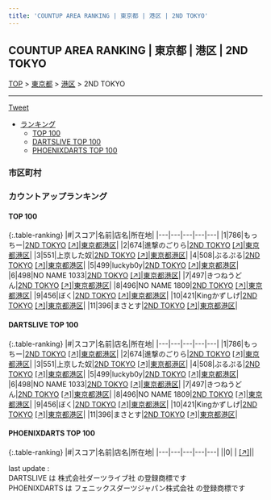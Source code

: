 ```yaml
---
title: 'COUNTUP AREA RANKING | 東京都 | 港区 | 2ND TOKYO'
---
```

## COUNTUP AREA RANKING | 東京都 | 港区 | 2ND TOKYO

[TOP](/darts/rank/) > [東京都](/darts/rank/東京都/) > [港区](/darts/rank/東京都/港区/) > 2ND TOKYO

___

<a href="https://twitter.com/share?ref_src=twsrc%5Etfw" data-text="COUNTUP AREA RANKING | 東京都港区2ND TOKYO" class="twitter-share-button" data-hashtags="DARTSLIVE,PHOENIXDARTS,darts,ダーツ" data-show-count="false">Tweet</a>

* [ランキング](#カウントアップランキング)
    * [TOP 100](#top-100)
    * [DARTSLIVE TOP 100](#dartslive-top-100)
    * [PHOENIXDARTS TOP 100](#phoenixdarts-top-100)

### 市区町村

<ul>

</ul>

### カウントアップランキング

#### TOP 100



{:.table-ranking}
|#|スコア|名前|店名|所在地|
|---|---|---|---|---|
|1|786|<span class="rank-name-dl">もっちー</span>|<a href="/darts/rank/shops/ae005faee713c9250d9b047a20a7ba1e.html">2ND TOKYO</a> <a href="https://search.dartslive.com/jp/shop/ae005faee713c9250d9b047a20a7ba1e">[↗]</a>|<a href="/darts/rank/東京都/港区">東京都港区</a>|
|2|674|<span class="rank-name-dl">進撃のごりら</span>|<a href="/darts/rank/shops/ae005faee713c9250d9b047a20a7ba1e.html">2ND TOKYO</a> <a href="https://search.dartslive.com/jp/shop/ae005faee713c9250d9b047a20a7ba1e">[↗]</a>|<a href="/darts/rank/東京都/港区">東京都港区</a>|
|3|551|<span class="rank-name-dl">上京した奴</span>|<a href="/darts/rank/shops/ae005faee713c9250d9b047a20a7ba1e.html">2ND TOKYO</a> <a href="https://search.dartslive.com/jp/shop/ae005faee713c9250d9b047a20a7ba1e">[↗]</a>|<a href="/darts/rank/東京都/港区">東京都港区</a>|
|4|508|<span class="rank-name-dl">ぶるぷる</span>|<a href="/darts/rank/shops/ae005faee713c9250d9b047a20a7ba1e.html">2ND TOKYO</a> <a href="https://search.dartslive.com/jp/shop/ae005faee713c9250d9b047a20a7ba1e">[↗]</a>|<a href="/darts/rank/東京都/港区">東京都港区</a>|
|5|499|<span class="rank-name-dl">luckyb0y</span>|<a href="/darts/rank/shops/ae005faee713c9250d9b047a20a7ba1e.html">2ND TOKYO</a> <a href="https://search.dartslive.com/jp/shop/ae005faee713c9250d9b047a20a7ba1e">[↗]</a>|<a href="/darts/rank/東京都/港区">東京都港区</a>|
|6|498|<span class="rank-name-dl">NO NAME 1033</span>|<a href="/darts/rank/shops/ae005faee713c9250d9b047a20a7ba1e.html">2ND TOKYO</a> <a href="https://search.dartslive.com/jp/shop/ae005faee713c9250d9b047a20a7ba1e">[↗]</a>|<a href="/darts/rank/東京都/港区">東京都港区</a>|
|7|497|<span class="rank-name-dl">きつねうどん</span>|<a href="/darts/rank/shops/ae005faee713c9250d9b047a20a7ba1e.html">2ND TOKYO</a> <a href="https://search.dartslive.com/jp/shop/ae005faee713c9250d9b047a20a7ba1e">[↗]</a>|<a href="/darts/rank/東京都/港区">東京都港区</a>|
|8|496|<span class="rank-name-dl">NO NAME 1809</span>|<a href="/darts/rank/shops/ae005faee713c9250d9b047a20a7ba1e.html">2ND TOKYO</a> <a href="https://search.dartslive.com/jp/shop/ae005faee713c9250d9b047a20a7ba1e">[↗]</a>|<a href="/darts/rank/東京都/港区">東京都港区</a>|
|9|456|<span class="rank-name-dl">ぼく</span>|<a href="/darts/rank/shops/ae005faee713c9250d9b047a20a7ba1e.html">2ND TOKYO</a> <a href="https://search.dartslive.com/jp/shop/ae005faee713c9250d9b047a20a7ba1e">[↗]</a>|<a href="/darts/rank/東京都/港区">東京都港区</a>|
|10|421|<span class="rank-name-dl">Kingかずしげ</span>|<a href="/darts/rank/shops/ae005faee713c9250d9b047a20a7ba1e.html">2ND TOKYO</a> <a href="https://search.dartslive.com/jp/shop/ae005faee713c9250d9b047a20a7ba1e">[↗]</a>|<a href="/darts/rank/東京都/港区">東京都港区</a>|
|11|396|<span class="rank-name-dl">まさとす</span>|<a href="/darts/rank/shops/ae005faee713c9250d9b047a20a7ba1e.html">2ND TOKYO</a> <a href="https://search.dartslive.com/jp/shop/ae005faee713c9250d9b047a20a7ba1e">[↗]</a>|<a href="/darts/rank/東京都/港区">東京都港区</a>|


#### DARTSLIVE TOP 100



{:.table-ranking}
|#|スコア|名前|店名|所在地|
|---|---|---|---|---|
|1|786|<span class="rank-name-dl">もっちー</span>|<a href="/darts/rank/shops/ae005faee713c9250d9b047a20a7ba1e.html">2ND TOKYO</a> <a href="https://search.dartslive.com/jp/shop/ae005faee713c9250d9b047a20a7ba1e">[↗]</a>|<a href="/darts/rank/東京都/港区">東京都港区</a>|
|2|674|<span class="rank-name-dl">進撃のごりら</span>|<a href="/darts/rank/shops/ae005faee713c9250d9b047a20a7ba1e.html">2ND TOKYO</a> <a href="https://search.dartslive.com/jp/shop/ae005faee713c9250d9b047a20a7ba1e">[↗]</a>|<a href="/darts/rank/東京都/港区">東京都港区</a>|
|3|551|<span class="rank-name-dl">上京した奴</span>|<a href="/darts/rank/shops/ae005faee713c9250d9b047a20a7ba1e.html">2ND TOKYO</a> <a href="https://search.dartslive.com/jp/shop/ae005faee713c9250d9b047a20a7ba1e">[↗]</a>|<a href="/darts/rank/東京都/港区">東京都港区</a>|
|4|508|<span class="rank-name-dl">ぶるぷる</span>|<a href="/darts/rank/shops/ae005faee713c9250d9b047a20a7ba1e.html">2ND TOKYO</a> <a href="https://search.dartslive.com/jp/shop/ae005faee713c9250d9b047a20a7ba1e">[↗]</a>|<a href="/darts/rank/東京都/港区">東京都港区</a>|
|5|499|<span class="rank-name-dl">luckyb0y</span>|<a href="/darts/rank/shops/ae005faee713c9250d9b047a20a7ba1e.html">2ND TOKYO</a> <a href="https://search.dartslive.com/jp/shop/ae005faee713c9250d9b047a20a7ba1e">[↗]</a>|<a href="/darts/rank/東京都/港区">東京都港区</a>|
|6|498|<span class="rank-name-dl">NO NAME 1033</span>|<a href="/darts/rank/shops/ae005faee713c9250d9b047a20a7ba1e.html">2ND TOKYO</a> <a href="https://search.dartslive.com/jp/shop/ae005faee713c9250d9b047a20a7ba1e">[↗]</a>|<a href="/darts/rank/東京都/港区">東京都港区</a>|
|7|497|<span class="rank-name-dl">きつねうどん</span>|<a href="/darts/rank/shops/ae005faee713c9250d9b047a20a7ba1e.html">2ND TOKYO</a> <a href="https://search.dartslive.com/jp/shop/ae005faee713c9250d9b047a20a7ba1e">[↗]</a>|<a href="/darts/rank/東京都/港区">東京都港区</a>|
|8|496|<span class="rank-name-dl">NO NAME 1809</span>|<a href="/darts/rank/shops/ae005faee713c9250d9b047a20a7ba1e.html">2ND TOKYO</a> <a href="https://search.dartslive.com/jp/shop/ae005faee713c9250d9b047a20a7ba1e">[↗]</a>|<a href="/darts/rank/東京都/港区">東京都港区</a>|
|9|456|<span class="rank-name-dl">ぼく</span>|<a href="/darts/rank/shops/ae005faee713c9250d9b047a20a7ba1e.html">2ND TOKYO</a> <a href="https://search.dartslive.com/jp/shop/ae005faee713c9250d9b047a20a7ba1e">[↗]</a>|<a href="/darts/rank/東京都/港区">東京都港区</a>|
|10|421|<span class="rank-name-dl">Kingかずしげ</span>|<a href="/darts/rank/shops/ae005faee713c9250d9b047a20a7ba1e.html">2ND TOKYO</a> <a href="https://search.dartslive.com/jp/shop/ae005faee713c9250d9b047a20a7ba1e">[↗]</a>|<a href="/darts/rank/東京都/港区">東京都港区</a>|
|11|396|<span class="rank-name-dl">まさとす</span>|<a href="/darts/rank/shops/ae005faee713c9250d9b047a20a7ba1e.html">2ND TOKYO</a> <a href="https://search.dartslive.com/jp/shop/ae005faee713c9250d9b047a20a7ba1e">[↗]</a>|<a href="/darts/rank/東京都/港区">東京都港区</a>|


#### PHOENIXDARTS TOP 100



{:.table-ranking}
|#|スコア|名前|店名|所在地|
|---|---|---|---|---|
||0|<span class="rank-name-dl"> </span>|<a href="/darts/rank/shops/.html"></a> <a href="">[↗]</a>|<a href="/darts/rank//"></a>|


<div class="footer border-top border-gray-light mt-5 pt-3 text-right text-gray">
    last update : <span style="font-weight: italic" id="foot_last_modified"></span><br />
    DARTSLIVE は 株式会社ダーツライブ社 の登録商標です<br />
    PHOENIXDARTS は フェニックスダーツジャパン株式会社 の登録商標です<br />
</div>

<script src="https://cdnjs.cloudflare.com/ajax/libs/jquery.tablesorter/2.31.3/js/jquery.tablesorter.min.js" integrity="sha512-qzgd5cYSZcosqpzpn7zF2ZId8f/8CHmFKZ8j7mU4OUXTNRd5g+ZHBPsgKEwoqxCtdQvExE5LprwwPAgoicguNg==" crossorigin="anonymous" referrerpolicy="no-referrer"></script>
<link rel="stylesheet" href="https://cdnjs.cloudflare.com/ajax/libs/jquery.tablesorter/2.31.3/css/theme.default.min.css" integrity="sha512-wghhOJkjQX0Lh3NSWvNKeZ0ZpNn+SPVXX1Qyc9OCaogADktxrBiBdKGDoqVUOyhStvMBmJQ8ZdMHiR3wuEq8+w==" crossorigin="anonymous" referrerpolicy="no-referrer" />
<script>
$(function() {
    $(".table-ranking").tablesorter({sortList:[[0, 0]]});
    $("#foot_last_modified").text(formatDate(new Date(document.lastModified), 'yyyy-MM-dd HH:mm:ss'));
});
</script>

<script async src="https://platform.twitter.com/widgets.js" charset="utf-8"></script>